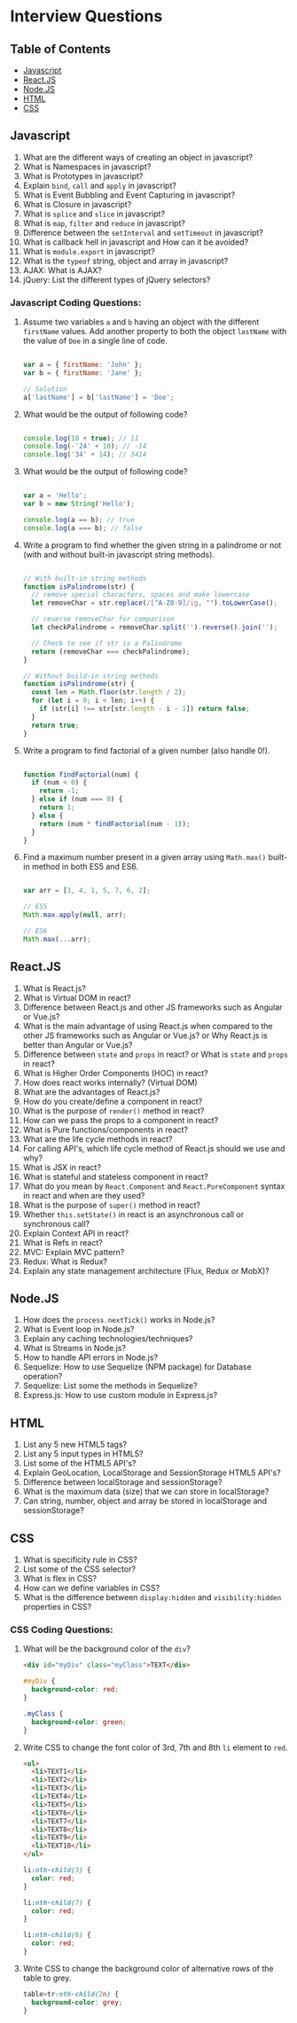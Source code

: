 Interview Questions
===================

Table of Contents
-----------------

* [Javascript](https://github.com/SyedAfrozPasha/Javascript/tree/interview#basics)
* [React.JS](https://github.com/SyedAfrozPasha/Javascript/tree/interview#reactjs)
* [Node.JS](https://github.com/SyedAfrozPasha/Javascript/tree/interview#nodejs)
* [HTML](https://github.com/SyedAfrozPasha/Javascript/tree/interview#html)
* [CSS](https://github.com/SyedAfrozPasha/Javascript/tree/interview#css)

Javascript
----------

1. What are the different ways of creating an object in javascript?
2. What is Namespaces in javascript?
3. What is Prototypes in javascript?
4. Explain `bind`, `call` and `apply` in javascript?
5. What is Event Bubbling and Event Capturing in javascript?
6. What is Closure in javascript?
7. What is `splice` and `slice` in javascript?
8. What is `map`, `filter` and `reduce` in javascript?
9. Difference between the `setInterval` and `setTimeout` in javascript?
10. What is callback hell in javascript and How can it be avoided?
11. What is `module.export` in javascript?
12. What is the `typeof` string, object and array in javascript?
13. AJAX: What is AJAX?
14. jQuery: List the different types of jQuery selectors?

### Javascript Coding Questions:

1. Assume two variables `a` and `b` having an object with the different `firstName` values. Add another property to both the object `lastName` with the value of `Doe` in a single line of code.
  
    ```javascript

    var a = { firstName: 'John' };
    var b = { firstName: 'Jane' };

    // Solution
    a['lastName'] = b['lastName'] = 'Doe';

    ```

2. What would be the output of following code?

    ```javascript

    console.log(10 + true); // 11
    console.log(-'24' + 10); // -14
    console.log('34' + 14); // 3414

    ```

3. What would be the output of following code?

    ```javascript

    var a = 'Hello';
    var b = new String('Hello');

    console.log(a == b); // true
    console.log(a === b); // false

    ```

4. Write a program to find whether the given string in a palindrome or not (with and without built-in javascript string methods).

    ```javascript

    // With built-in string methods
    function isPalindrome(str) {
      // remove special characters, spaces and make lowercase
      let removeChar = str.replace(/[^A-Z0-9]/ig, "").toLowerCase();

      // reverse removeChar for comparison
      let checkPalindrome = removeChar.split('').reverse().join('');

      // Check to see if str is a Palindrome
      return (removeChar === checkPalindrome);
    }

    // Without build-in string methods
    function isPalindrome(str) {
      const len = Math.floor(str.length / 2);
      for (let i = 0; i < len; i++) {
        if (str[i] !== str[str.length - i - 1]) return false;
      }
      return true;
    }

    ```

5. Write a program to find factorial of a given number (also handle 0!).

    ```javascript

    function findFactorial(num) {
      if (num < 0) {
        return -1;
      } else if (num === 0) {
        return 1;
      } else {
        return (num * findFactorial(num - 1));
      }
    }

    ```

6. Find a maximum number present in a given array using `Math.max()` built-in method in both ES5 and ES6.

    ```javascript

    var arr = [3, 4, 1, 5, 7, 6, 2];

    // ES5
    Math.max.apply(null, arr);

    // ES6
    Math.max(...arr);

    ```

React.JS
--------

1. What is React.js?
2. What is Virtual DOM in react?
3. Difference between React.js and other JS frameworks such as Angular or Vue.js?
4. What is the main advantage of using React.js when compared to the other JS frameworks such as Angular or Vue.js? or Why React.js is better than Angular or Vue.js?
5. Difference between `state` and `props` in react? or What is `state` and `props` in react?
6. What is Higher Order Components (HOC) in react?
7. How does react works internally? (Virtual DOM)
8. What are the advantages of React.js?
9. How do you create/define a component in react?
10. What is the purpose of `render()` method in react?
11. How can we pass the props to a component in react?
12. What is Pure functions/components in react?
13. What are the life cycle methods in react?
14. For calling API's, which life cycle method of React.js should we use and why?
15. What is JSX in react?
16. What is stateful and stateless component in react?
17. What do you mean by `React.Component` and `React.PureComponent` syntax in react and when are they used?
18. What is the purpose of `super()` method in react?
19. Whether `this.setState()` in react is an asynchronous call or synchronous call?
20. Explain Context API in react?
21. What is Refs in react?
22. MVC: Explain MVC pattern?
23. Redux: What is Redux?
24. Explain any state management architecture (Flux, Redux or MobX)?

Node.JS
-------

1. How does the `process.nextTick()` works in Node.js?
2. What is Event loop in Node.js?
3. Explain any caching technologies/techniques?
4. What is Streams in Node.js?
5. How to handle API errors in Node.js?
6. Sequelize: How to use Sequelize (NPM package) for Database operation?
7. Sequelize: List some the methods in Sequelize?
8. Express.js: How to use custom module in Express.js?

HTML
----

1. List any 5 new HTML5 tags?
2. List any 5 input types in HTML5?
3. List some of the HTML5 API's?
4. Explain GeoLocation, LocalStorage and SessionStorage HTML5 API's?
5. Difference between localStorage and sessionStorage?
6. What is the maximum data (size) that we can store in localStorage?
7. Can string, number, object and array be stored in localStorage and sessionStorage?

CSS
---

1. What is specificity rule in CSS?
2. List some of the CSS selector?
3. What is flex in CSS?
4. How can we define variables in CSS?
5. What is the difference between `display:hidden` and `visibility:hidden` properties in CSS?

### CSS Coding Questions:

  1. What will be the background color of the `div`?

      ```html
      <div id="myDiv" class="myClass">TEXT</div>
      ```
      ```css
      #myDiv {
        background-color: red;
      }

      .myClass {
        background-color: green;
      }
      ```

  2. Write CSS to change the font color of 3rd, 7th and 8th `li` element to `red`.

      ```html
      <ul>
        <li>TEXT1</li>
        <li>TEXT2</li>
        <li>TEXT3</li>
        <li>TEXT4</li>
        <li>TEXT5</li>
        <li>TEXT6</li>
        <li>TEXT7</li>
        <li>TEXT8</li>
        <li>TEXT9</li>
        <li>TEXT10</li>
      </ul>
      ```
      ```css
      li:nth-child(3) {
        color: red;
      }

      li:nth-child(7) {
        color: red;
      }

      li:nth-child(8) {
        color: red;
      }
      ```
  
  3. Write CSS to change the background color of alternative rows of the table to grey.

      ```css
      table>tr:nth-child(2n) {
        background-color: grey;
      }
      ```